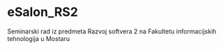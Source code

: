 # eSalon_RS2
Seminarski rad iz predmeta Razvoj softvera 2 na Fakultetu informacijskih tehnologija u Mostaru
